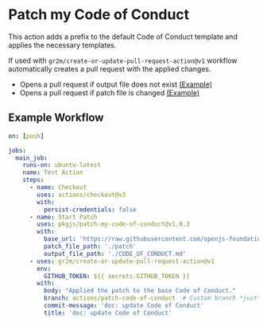 # Patch my Code of Conduct

This action adds a prefix to the default Code of Conduct template and applies the necessary templates.

If used with `gr2m/create-or-update-pull-request-action@v1` workflow automatically creates a pull
request with the applied changes.

- Opens a pull request if output file does not exist [(Example)](https://github.com/anonrig/patch-test/pull/1)
- Opens a pull request if patch file is changed [(Example)](https://github.com/anonrig/patch-test/pull/7)

## Example Workflow

```yaml
on: [push]

jobs:
  main_job:
    runs-on: ubuntu-latest
    name: Test Action
    steps:
      - name: Checkout
        uses: actions/checkout@v3
        with:
          persist-credentials: false
      - name: Start Patch
        uses: pkgjs/patch-my-code-of-conduct@v1.0.3
        with:
          base_url: 'https://raw.githubusercontent.com/openjs-foundation/cross-project-council/240d047d4f2cb135e6c1ce64b036af7aaf639a01/meetings/2023/2023-01-03.md'
          patch_file_path: './patch'
          output_file_path: './CODE_OF_CONDUCT.md'
      - uses: gr2m/create-or-update-pull-request-action@v1
        env:
          GITHUB_TOKEN: ${{ secrets.GITHUB_TOKEN }}
        with:
          body: "Applied the patch to the base Code of Conduct."
          branch: actions/patch-code-of-conduct  # Custom branch *just* for this Action.
          commit-message: 'doc: update Code of Conduct'
          title: 'doc: update Code of Conduct'
```
